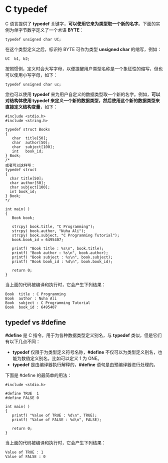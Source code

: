 # C typedef

C 语言提供了 **typedef** 关键字，**可以使用它来为类型取一个新的名字**。下面的实例为单字节数字定义了一个术语 **BYTE**：

```
typedef unsigned char UC;
```

在这个类型定义之后，标识符 BYTE 可作为类型 **unsigned char** 的缩写，例如：

```
UC  b1, b2;
```

按照惯例，定义时会大写字母，以便提醒用户类型名称是一个象征性的缩写，但也可以使用小写字母，如下：

```
typedef unsigned char uc;
```

您也可以使用 **typedef** 来为用户自定义的数据类型取一个新的名字。例如，**可以对结构体使用 typedef 来定义一个新的数据类型，然后使用这个新的数据类型来直接定义结构变量**，如下：

```
#include <stdio.h>
#include <string.h>
 
typedef struct Books
{
   char  title[50];
   char  author[50];
   char  subject[100];
   int   book_id;
} Book;
/*
或者可以这样写：
typedef struct 
{
  char title[50];
  char author[50];
  char subject[100];
  int book_id;
} Book;
*/

int main( )
{
   Book book;
 
   strcpy( book.title, "C Programming");
   strcpy( book.author, "Nuha Ali"); 
   strcpy( book.subject, "C Programming Tutorial");
   book.book_id = 6495407;
 
   printf( "Book title : %s\n", book.title);
   printf( "Book author : %s\n", book.author);
   printf( "Book subject : %s\n", book.subject);
   printf( "Book book_id : %d\n", book.book_id);

   return 0;
}
```

当上面的代码被编译和执行时，它会产生下列结果：

```
Book  title : C Programming
Book  author : Nuha Ali
Book  subject : C Programming Tutorial
Book  book_id : 6495407
```

## typedef vs #define

**#define** 是 C 指令，用于为各种数据类型定义别名，与 **typedef** 类似，但是它们有以下几点不同：

- **typedef** 仅限于为类型定义符号名称，**#define** 不仅可以为类型定义别名，也能为数值定义别名，比如可以定义 1 为 ONE。
- **typedef** 是由编译器执行解释的，**#define** 语句是由预编译器进行处理的。

下面是 #define 的最简单的用法：

```
#include <stdio.h>
 
#define TRUE  1
#define FALSE 0
 
int main( )
{
   printf( "Value of TRUE : %d\n", TRUE);
   printf( "Value of FALSE : %d\n", FALSE);

   return 0;
}
```

当上面的代码被编译和执行时，它会产生下列结果：

```
Value of TRUE : 1
Value of FALSE : 0
```